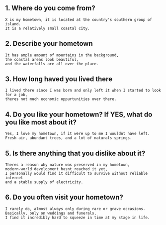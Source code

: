 ## 1. Where do you come from?
```
X is my hometown, it is located at the country's southern group of island. 
It is a relatively small coastal city.
```

## 2. Describe your hometown
```
It has ample amount of mountains in the background,
the coastal areas look beautiful,
and the waterfalls are all over the place.
```

## 3. How long haved you lived there
```
I lived there since I was born and only left it when I started to look for a job,
theres not much economic oppurtunities over there.
```

## 4. Do you like your hometown? If YES, what do you like most about it?
```
Yes, I love my hometown, if it were up to me I wouldnt have left.
Fresh air, abundant trees, and a lot of naturals springs.
```

## 5. Is there anything that you dislike about it?
```
Theres a reason why nature was preserved in my hometown, 
modern-world development hasnt reached it yet, 
I personally would find it difficult to survive without reliable internet
and a stable supply of electricity. 
```

## 6. Do you often visit your hometown?
```
I rarely do, almost always only during rare or grave occasions. 
Basically, only on weddings and funerals,
I find it incredibly hard to squeeze in time at my stage in life.
```